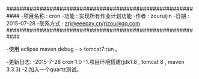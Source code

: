 ############################################################
-项目名称 : cron 
-功能 : 实现所有作业计划功能
-作者 : zouruijin
-日期 : 2015-07-28
-联系方式 : zrj@eeepay.cn/rjzou@qq.com
############################################################

-使用 eclipse maven debug - > tomcat7:run 。

-更新日志:
 -2015-7-28 cron 1.0
   -1.项目环境搭建(jdk1.8 , tomcat 8 , maven 3.3.3)
   -2.加入一个quartz测试。
   